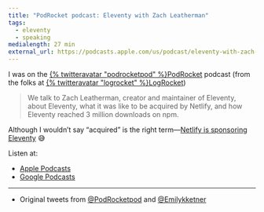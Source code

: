 ```yaml
---
title: "PodRocket podcast: Eleventy with Zach Leatherman"
tags:
  - eleventy
  - speaking
medialength: 27 min
external_url: https://podcasts.apple.com/us/podcast/eleventy-with-zach-leatherman/id1539945251?i=1000564676022
---
```

I was on the [{% twitteravatar "podrocketpod" %}PodRocket](https://twitter.com/podrocketpod) podcast (from the folks at [{% twitteravatar "logrocket" %}LogRocket](https://twitter.com/logrocket))

> We talk to Zach Leatherman, creator and maintainer of Eleventy, about Eleventy, what it was like to be acquired by Netlify, and how Eleventy reached 3 million downloads on npm.

Although I wouldn’t say “acquired” is the right term—[Netlify is sponsoring Eleventy](/web/eleventy-oss/) 😅

Listen at:
* [Apple Podcasts](https://podcasts.apple.com/us/podcast/eleventy-with-zach-leatherman/id1539945251?i=1000564676022)
* [Google Podcasts](https://podcasts.google.com/feed/aHR0cHM6Ly9wb2Ryb2NrZXQubG9ncm9ja2V0LmNvbS9yc3M/episode/OGVkYTQ4ZDYtNzZmZi00ODNlLThlNmMtODFkNDI1OTU4ZDE1?sa=X&ved=0CAUQkfYCahcKEwi4s4qmi4r4AhUAAAAAHQAAAAAQAQ)

---

* Original tweets from [@PodRocketpod](https://twitter.com/PodRocketpod/status/1531666817382354949) and [@Emilykketner](https://twitter.com/Emilykketner/status/1531641324893511682)